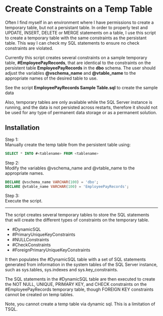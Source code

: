 # Create Constraints on a Temp Table

Often I find myself in an environment where I have permissions to create a temporary table, but not a persistant table.  In order to properly test and UPDATE, INSERT, DELETE or MERGE statements on a table, I use this script to create a temporary table with the same constraints as the persistant table.  This way I can check my SQL statements to ensure no check constraints are violated.

Currently this script creates several constraints on a sample temporary table, **#EmployeePayRecords**, that are identical to the constraints on the persistent table **EmployeePayRecords** in the **dbo** schema.  The user should adjust the variables **@vschema_name** and **@vtable_name** to the appropriate names of the desired table to use.

See the script **EmployeePayRecords Sample Table.sql** to create the sample data

Also, temporary tables are only available while the SQL Server instance is running, and the data is not persisted across restarts, therefore it should not be used for any type of permanent data storage or as a permanent solution.

## Installation

Step 1:  
Manually create the temp table from the persistent table using:
 
```sql
SELECT * INTO #<tablename> FROM <tablename>
```

Step 2:  
Modify the variables @vschema_name and @vtable_name to the appropriate names.
 
```sql
DECLARE @vschema_name VARCHAR(100) = 'dbo';
DECLARE @vtable_name VARCHAR(100) = 'EmployeePayRecords';
```

Step 3:  
Execute the script.

----

The script creates several temporary tables to store the SQL statements that will create the different types of constraints on the temporary table.
*  #DynamicSQL
*  #PrimaryUniqueKeyConstraints
*  #NULLConstraints 
*  #CheckConstraints 
*  #ForeignPrimaryUniqueKeyConstraints

It then populates the #DynamicSQL table with a set of SQL statements generated from information in the system tables of the SQL Server instance, such as sys.tables, sys.indexes and sys.key_constraints.

The SQL statements in the #DynamicSQL table are then executed to create the NOT NULL, UNIQUE, PRIMARY KEY, and CHECK constraints on the #EmployeePayRecords temporary table, though FOREIGN KEY constraints cannot be created on temp tables.

Note, you cannot create a temp table via dynamic sql.  This is a limitation of TSQL.
